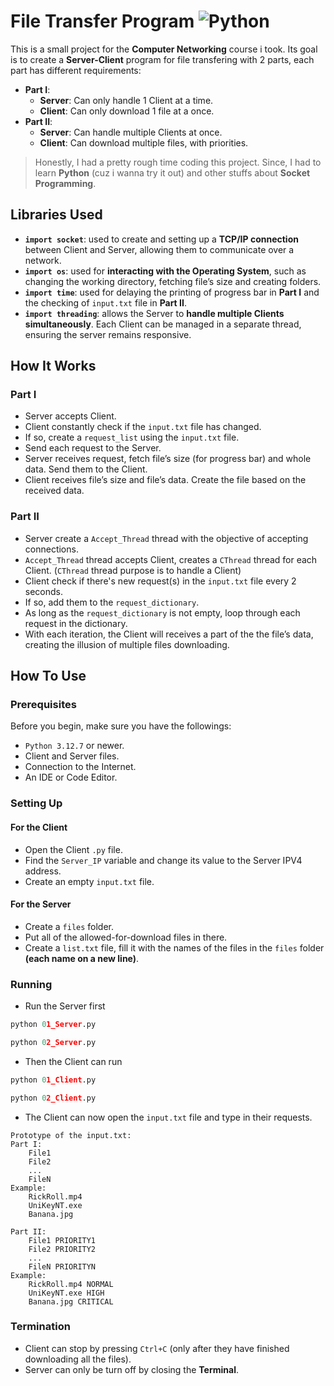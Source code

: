 
# File Transfer Program ![Python](https://forthebadge.com/images/badges/made-with-python.svg)

This is a small project for the **Computer Networking** course i took. Its goal is to create a **Server-Client** program for file transfering with 2 parts, each part has different requirements:
- **Part I**:
    - **Server**: Can only handle 1 Client at a time.
    - **Client**: Can only download 1 file at a once.
- **Part II**:
    - **Server**: Can handle multiple Clients at once.
    - **Client**: Can download multiple files, with priorities.


> Honestly, I had a pretty rough time coding this project. Since, I had to learn **Python** (cuz i wanna try it out) and other stuffs about **Socket Programming**.
## Libraries Used

- **`import socket`**: used to create and setting up a **TCP/IP connection** between Client and Server, allowing them to communicate over a network.
- **`import os`**: used for **interacting with the Operating System**, such as changing the working directory, fetching file’s size and creating folders.
- **`import time`**: used for delaying the printing of progress bar in **Part I** and the checking of `input.txt` file in **Part II**.
- **`import threading`**: allows the Server to **handle multiple Clients simultaneously**. Each Client can be managed in a separate thread, ensuring the server remains responsive.

## How It Works

### Part I

- Server accepts Client.
- Client constantly check if the `input.txt` file has changed.
- If so, create a `request_list` using the `input.txt` file.
- Send each request to the Server.
- Server receives request, fetch file’s size (for progress bar) and whole data. Send them to the Client.
- Client receives file’s size and file’s data. Create the file based on the received data.

### Part II

- Server create a `Accept_Thread` thread with the objective of accepting connections.
- `Accept_Thread` thread accepts Client, creates a `CThread` thread for each Client. (`CThread` thread purpose is to handle a Client)
- Client check if there's new request(s) in the `input.txt` file every 2 seconds.
- If so, add them to the `request_dictionary`.
- As long as the `request_dictionary` is not empty, loop through each request in the dictionary.
- With each iteration, the Client will receives a part of the the file’s data, creating the illusion of multiple files downloading. 


## How To Use

### Prerequisites
Before you begin, make sure you have the followings:
- `Python 3.12.7` or newer.
- Client and Server files.
- Connection to the Internet.
- An IDE or Code Editor.

### Setting Up

#### For the Client
- Open the Client `.py` file.
- Find the `Server_IP` variable and change its value to the Server IPV4 address.
- Create an empty `input.txt` file.

#### For the Server
- Create a `files` folder.
- Put all of the allowed-for-download files in there.
- Create a `list.txt` file, fill it with the names of the files in the `files` folder **(each name on a new line)**.

### Running
- Run the Server first
```python
python 01_Server.py
```
```python
python 02_Server.py
```
- Then the Client can run
```python
python 01_Client.py
```
```python
python 02_Client.py
```
- The Client can now open the `input.txt` file and type in their requests.
```
Prototype of the input.txt:
Part I:
    File1
    File2
    ...
    FileN
Example:
    RickRoll.mp4
    UniKeyNT.exe
    Banana.jpg

Part II:
    File1 PRIORITY1
    File2 PRIORITY2
    ...
    FileN PRIORITYN
Example:
    RickRoll.mp4 NORMAL
    UniKeyNT.exe HIGH
    Banana.jpg CRITICAL
```
### Termination
- Client can stop by pressing `Ctrl+C` (only after they have finished downloading all the files).
- Server can only be turn off by closing the **Terminal**.
